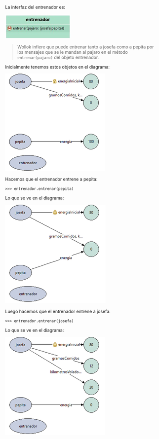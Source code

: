 La interfaz del entrenador es:

![Interfaz entrenador](diagramas/interfaz-entrenador.jpg)

> Wollok infiere que puede entrenar tanto a josefa como a pepita por los mensajes que se le mandan al pajaro en el método `entrenar(pajaro)` del objeto entrenador.

Inicialmente tenemos estos objetos en el diagrama:

![Estado inicial](diagramas/estado-inicial-entrenamiento.png)

Hacemos que el entrenador entrene a pepita:

```wollok
>>> entrenador.entrenar(pepita)
```

Lo que se ve en el diagrama:

![Luego de entrenar a Pepita](diagramas/pepita-entrenada.png)

Luego hacemos que el entrenador entrene a josefa:

```wollok
>>> entrenador.entrenar(josefa)
```

Lo que se ve en el diagrama:

![Luego de entrenar a Josefa](diagramas/josefa-entrenada.png)